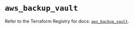 # `aws_backup_vault`

Refer to the Terraform Registry for docs: [`aws_backup_vault`](https://registry.terraform.io/providers/hashicorp/aws/5.50.0/docs/resources/backup_vault).
